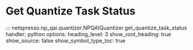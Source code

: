 # Get Quantize Task Status

::: netspresso.np_qai.quantizer.NPQAIQuantizer.get_quantize_task_status
    handler: python
    options:
      heading_level: 3
      show_root_heading: true
      show_source: false
      show_symbol_type_toc: true 